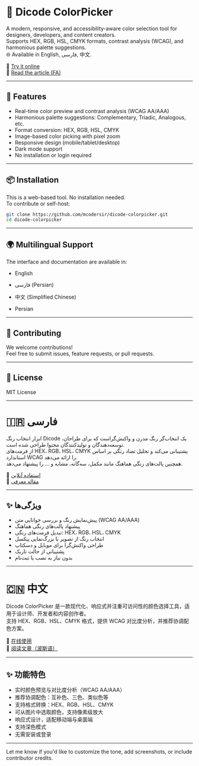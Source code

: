 # 🎨 Dicode ColorPicker

A modern, responsive, and accessibility-aware color selection tool for designers, developers, and content creators.  
Supports HEX, RGB, HSL, CMYK formats, contrast analysis (WCAG), and harmonious palette suggestions.  
🌐 Available in English, فارسی, 中文.

🔗 [Try it online](https://dicode.ir/tools/ColorPicker/)  
📖 [Read the article (FA)](https://dicode.ir/mag/color-picker-dicode)

---

## 🌟 Features

- Real-time color preview and contrast analysis (WCAG AA/AAA)
- Harmonious palette suggestions: Complementary, Triadic, Analogous, etc.
- Format conversion: HEX, RGB, HSL, CMYK
- Image-based color picking with pixel zoom
- Responsive design (mobile/tablet/desktop)
- Dark mode support
- No installation or login required

---

## 📦 Installation

This is a web-based tool. No installation needed.  
To contribute or self-host:

```bash
git clone https://github.com/mcodersir/dicode-colorpicker.git
cd dicode-colorpicker
```

---

## 🌍 Multilingual Support

The interface and documentation are available in:

- English
- فارسی (Persian)
- 中文 (Simplified Chinese)
  
- Persian

---

## 🤝 Contributing

We welcome contributions!  
Feel free to submit issues, feature requests, or pull requests.

---

## 📄 License

MIT License

---

# 🇮🇷 فارسی

ابزار انتخاب رنگ Dicode یک انتخاب‌گر رنگ مدرن و واکنش‌گراست که برای طراحان، توسعه‌دهندگان و تولیدکنندگان محتوا طراحی شده است.  
از فرمت‌های HEX، RGB، HSL، CMYK پشتیبانی می‌کند و تحلیل تضاد رنگی بر اساس استاندارد WCAG را ارائه می‌دهد.  
همچنین پالت‌های رنگی هماهنگ مانند مکمل، سه‌گانه، مشابه و ... را پیشنهاد می‌دهد.

🔗 [استفاده آنلاین](https://dicode.ir/tools/ColorPicker/)  
📖 [مقاله معرفی](https://dicode.ir/mag/color-picker-dicode)

---

## ✨ ویژگی‌ها

- پیش‌نمایش رنگ و بررسی خوانایی متن (WCAG AA/AAA)
- پیشنهاد پالت‌های رنگی هماهنگ
- تبدیل فرمت‌های رنگی: HEX، RGB، HSL، CMYK
- انتخاب رنگ از تصویر با بزرگ‌نمایی پیکسل
- طراحی واکنش‌گرا برای موبایل و دسکتاپ
- پشتیبانی از حالت تاریک
- بدون نیاز به نصب یا ثبت‌نام

---

# 🇨🇳 中文

Dicode ColorPicker 是一款现代化、响应式并注重可访问性的颜色选择工具，适用于设计师、开发者和内容创作者。  
支持 HEX、RGB、HSL、CMYK 格式，提供 WCAG 对比度分析，并推荐协调配色方案。

🔗 [在线使用](https://dicode.ir/tools/ColorPicker/)  
📖 [阅读文章（波斯语）](https://dicode.ir/mag/color-picker-dicode)

---

## ✨ 功能特色

- 实时颜色预览与对比度分析（WCAG AA/AAA）
- 推荐协调配色：互补色、三色、类似色等
- 支持格式转换：HEX、RGB、HSL、CMYK
- 可从图片中选取颜色，支持像素级放大
- 响应式设计，适配移动端与桌面端
- 支持深色模式
- 无需安装或登录

---

Let me know if you'd like to customize the tone, add screenshots, or include contributor credits.
